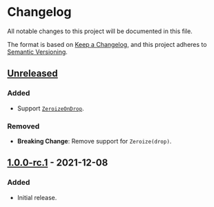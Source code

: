 # Changelog
All notable changes to this project will be documented in this file.

The format is based on [Keep a Changelog](https://keepachangelog.com/en/1.0.0/),
and this project adheres to [Semantic Versioning](https://semver.org/spec/v2.0.0.html).

## [Unreleased]
### Added
- Support [`ZeroizeOnDrop`](https://docs.rs/zeroize/1.5.0-pre/zeroize/trait.ZeroizeOnDrop.html).

### Removed
- **Breaking Change**: Remove support for `Zeroize(drop)`.

## [1.0.0-rc.1] - 2021-12-08
### Added
- Initial release.

[Unreleased]: https://github.com/ModProg/derive-where/compare/v1.0.0-rc.1...HEAD
[1.0.0-rc.1]: https://github.com/ModProg/derive-where/releases/tag/v1.0.0-rc.1
